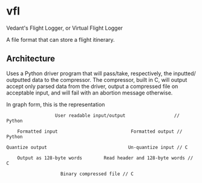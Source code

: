 # vfl
Vedant's Flight Logger, or Virtual Flight Logger

A file format that can store a flight itinerary.

## Architecture
Uses a Python driver program that will pass/take, respectively, the inputted/
outputted data to the compressor. The compressor, built in C, will output
accept only parsed data from the driver, output a compressed file on acceptable
input, and will fail with an abortion message otherwise.

In graph form, this is the representation

                      User readable input/output                  // Python
            
        Formatted input                           Formatted output // Python

    Quantize output                              Un-quantize input // C

        Output as 128-byte words        Read header and 128-byte words // C

                        Binary compressed file // C


